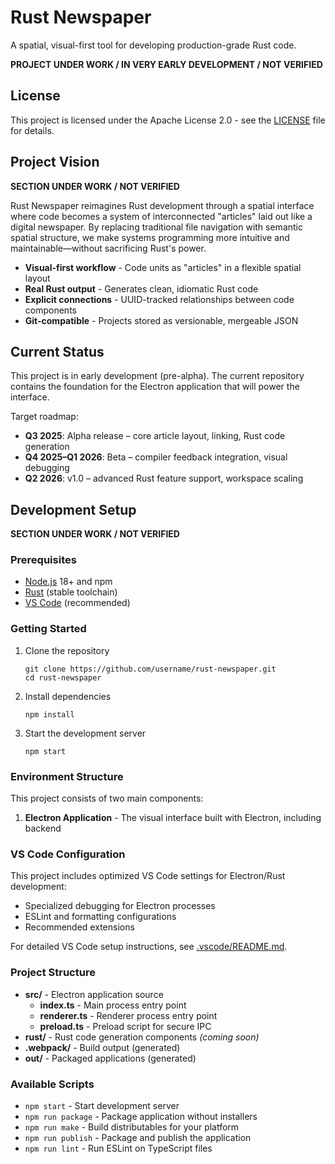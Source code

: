 # Rust Newspaper

A spatial, visual-first tool for developing production-grade Rust code.

**PROJECT UNDER WORK / IN VERY EARLY DEVELOPMENT / NOT VERIFIED**

## License

This project is licensed under the Apache License 2.0 - see the [LICENSE](LICENSE) file for details.

## Project Vision

**SECTION UNDER WORK / NOT VERIFIED**

Rust Newspaper reimagines Rust development through a spatial interface where code becomes a system of interconnected "articles" laid out like a digital newspaper. By replacing traditional file navigation with semantic spatial structure, we make systems programming more intuitive and maintainable—without sacrificing Rust's power.

- **Visual-first workflow** - Code units as "articles" in a flexible spatial layout
- **Real Rust output** - Generates clean, idiomatic Rust code
- **Explicit connections** - UUID-tracked relationships between code components
- **Git-compatible** - Projects stored as versionable, mergeable JSON

## Current Status

This project is in early development (pre-alpha). The current repository contains the foundation for the Electron application that will power the interface.

Target roadmap:

- **Q3 2025**: Alpha release – core article layout, linking, Rust code generation
- **Q4 2025–Q1 2026**: Beta – compiler feedback integration, visual debugging
- **Q2 2026**: v1.0 – advanced Rust feature support, workspace scaling

## Development Setup

**SECTION UNDER WORK / NOT VERIFIED**

### Prerequisites

- [Node.js](https://nodejs.org/) 18+ and npm
- [Rust](https://www.rust-lang.org/tools/install) (stable toolchain)
- [VS Code](https://code.visualstudio.com/) (recommended)

### Getting Started

1. Clone the repository

   ```Shell
   git clone https://github.com/username/rust-newspaper.git
   cd rust-newspaper
   ```

2. Install dependencies

   ```Shell
   npm install
   ```

3. Start the development server
   ```Shell
   npm start
   ```

### Environment Structure

This project consists of two main components:

1. **Electron Application** - The visual interface built with Electron, including backend

### VS Code Configuration

This project includes optimized VS Code settings for Electron/Rust development:

- Specialized debugging for Electron processes
- ESLint and formatting configurations
- Recommended extensions

For detailed VS Code setup instructions, see [.vscode/README.md](.vscode/README.md).

### Project Structure

- **src/** - Electron application source
  - **index.ts** - Main process entry point
  - **renderer.ts** - Renderer process entry point
  - **preload.ts** - Preload script for secure IPC
- **rust/** - Rust code generation components _(coming soon)_
- **.webpack/** - Build output (generated)
- **out/** - Packaged applications (generated)

### Available Scripts

- `npm start` - Start development server
- `npm run package` - Package application without installers
- `npm run make` - Build distributables for your platform
- `npm run publish` - Package and publish the application
- `npm run lint` - Run ESLint on TypeScript files
